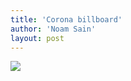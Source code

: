 ```yaml
---
title: 'Corona billboard'
author: 'Noam Sain'
layout: post
---
```


[![](http://1.bp.blogspot.com/_8aN4krk1nsk/S234AI5xU8I/AAAAAAAAAXU/TN8j7rOE4Vc/s400/image-12.jpg)](http://1.bp.blogspot.com/_8aN4krk1nsk/S234AI5xU8I/AAAAAAAAAXU/TN8j7rOE4Vc/s1600-h/image-12.jpg)